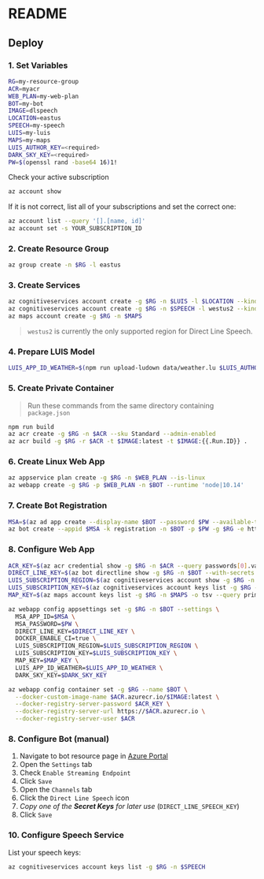 # README

## Deploy

### 1. Set Variables

```bash
RG=my-resource-group
ACR=myacr
WEB_PLAN=my-web-plan
BOT=my-bot
IMAGE=dlspeech
LOCATION=eastus
SPEECH=my-speech
LUIS=my-luis
MAPS=my-maps
LUIS_AUTHOR_KEY=<required>
DARK_SKY_KEY=<required>
PW=$(openssl rand -base64 16)1!
```

Check your active subscription

```bash
az account show
```

If it is not correct, list all of your subscriptions and set the correct one:

```bash
az account list --query '[].[name, id]'
az account set -s YOUR_SUBSCRIPTION_ID
```

### 2. Create Resource Group

```bash
az group create -n $RG -l eastus
```

### 3. Create Services

```bash
az cognitiveservices account create -g $RG -n $LUIS -l $LOCATION --kind LUIS --sku S0
az cognitiveservices account create -g $RG -n $SPEECH -l westus2 --kind SpeechServices --sku S0
az maps account create -g $RG -n $MAPS
```

> `westus2` is currently the only supported region for Direct Line Speech.

### 4. Prepare LUIS Model

```bash
LUIS_APP_ID_WEATHER=$(npm run upload-ludown data/weather.lu $LUIS_AUTHOR_KEY)
```

### 5. Create Private Container

> Run these commands from the same directory containing `package.json`

```bash
npm run build
az acr create -g $RG -n $ACR --sku Standard --admin-enabled
az acr build -g $RG -r $ACR -t $IMAGE:latest -t $IMAGE:{{.Run.ID}} .
```

### 6. Create Linux Web App

```bash
az appservice plan create -g $RG -n $WEB_PLAN --is-linux
az webapp create -g $RG -p $WEB_PLAN -n $BOT --runtime 'node|10.14'
```

### 7. Create Bot Registration

```bash
MSA=$(az ad app create --display-name $BOT --password $PW --available-to-other-tenants --query appId -o tsv)
az bot create --appid $MSA -k registration -n $BOT -p $PW -g $RG -e https://$BOT.azurewebsites.net/api/messages
```

### 8. Configure Web App

```bash
ACR_KEY=$(az acr credential show -g $RG -n $ACR --query passwords[0].value -o tsv)
DIRECT_LINE_KEY=$(az bot directline show -g $RG -n $BOT --with-secrets --query properties.properties.sites[0].key -o tsv)
LUIS_SUBSCRIPTION_REGION=$(az cognitiveservices account show -g $RG -n $LUIS -o tsv --query location)
LUIS_SUBSCRIPTION_KEY=$(az cognitiveservices account keys list -g $RG -n $LUIS -o tsv --query key1)
MAP_KEY=$(az maps account keys list -g $RG -n $MAPS -o tsv --query primaryKey)

az webapp config appsettings set -g $RG -n $BOT --settings \
  MSA_APP_ID=$MSA \
  MSA_PASSWORD=$PW \
  DIRECT_LINE_KEY=$DIRECT_LINE_KEY \
  DOCKER_ENABLE_CI=true \
  LUIS_SUBSCRIPTION_REGION=$LUIS_SUBSCRIPTION_REGION \
  LUIS_SUBSCRIPTION_KEY=$LUIS_SUBSCRIPTION_KEY \
  MAP_KEY=$MAP_KEY \
  LUIS_APP_ID_WEATHER=$LUIS_APP_ID_WEATHER \
  DARK_SKY_KEY=$DARK_SKY_KEY

az webapp config container set -g $RG --name $BOT \
  --docker-custom-image-name $ACR.azurecr.io/$IMAGE:latest \
  --docker-registry-server-password $ACR_KEY \
  --docker-registry-server-url https://$ACR.azurecr.io \
  --docker-registry-server-user $ACR
```

### 8. Configure Bot (manual)

1.  Navigate to bot resource page in [Azure Portal](https://portal.azure.com/)
2.  Open the `Settings` tab
3.  Check `Enable Streaming Endpoint`
4.  Click `Save`
5.  Open the `Channels` tab
6.  Click the `Direct Line Speech` icon
7.  _Copy one of the __Secret Keys__ for later use_ (`DIRECT_LINE_SPEECH_KEY`)
8.  Click `Save` 
<!-- 9.  Go back to the main `Channels` page
10. Click `Edit` next to `Direct Line`
11. _Copy one of the __App Service Extensions Keys__ for later use_ (`DIRECT_LINE_EXTENSION_KEY`)

### 9. Configure Web App for App Service Extension

> This only applies to bots deployed to __Windows__ hosts.

Set variable from the previous step:

```bash
DIRECT_LINE_EXTENSION_KEY=xyz
```

Apply configuration to the web site:

```bash
az webapp config appsettings set -g $RG -n $BOT --settings \
  DirectLineExtensionKey=$DIRECT_LINE_EXTENSION_KEY \
  DIRECTLINE_EXTENSION_VERSION=latest
```

Enable WebSockets (Windows/.NET only?)

```bash
az webapp config set -g $RG -n $BOT --web-sockets-enabled true
``` -->

### 10. Configure Speech Service

List your speech keys:

```bash
az cognitiveservices account keys list -g $RG -n $SPEECH
```
